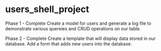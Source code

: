 # users_shell_project

Phase 1 - Complete
Create a model for users and generate a log file to demonstrate various
quereies and CRUD operations on our table.

Phase 2 - Complete
Create a template that will display data stored in our database.
Add a form that adds new users into the database.
